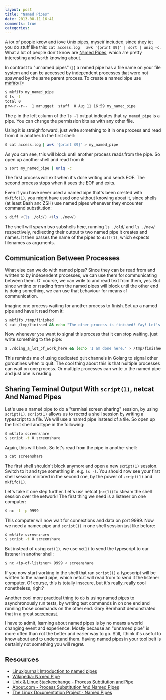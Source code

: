 ```yaml
---
layout: post
title: "Named Pipes"
date: 2013-08-11 16:41
comments: true
categories: 
---
```


A lot of people know and love Unix pipes, myself included, since they let you do
stuff like this: `cat access.log | awk '{print $9}' | sort | uniq -c`. What a
lot of people don't know are [Named Pipes](http://en.wikipedia.org/wiki/Named_pipe),
which are pretty interesting and worth knowing about.

<!-- more -->

In contrast to "unnamed pipes" (`|`) a named pipe has a file name on your file
system and can be accessed by independent processes that were not spawned by the
same parent process. To create a named pipe use [mkfifo(1)](http://linux.die.net/man/1/mkfifo):

```bash
$ mkfifo my_named_pipe
$ ls -l
total 0
prw-r--r--  1 mrnugget  staff  0 Aug 11 16:59 my_named_pipe
```

The `p` in the left column of the `ls -l` output indicates that `my_named_pipe`
is a pipe. You can change the permission bits as with any other file.

Using it is straightforward, just write something to it in one process and read
from it in another. In the first shell:

```bash
$ cat access.log | awk '{print $9}' > my_named_pipe
```

As you can see, this will block until another process reads from the pipe. So
open up another shell and read from it:

```bash
$ sort my_named_pipe | uniq -c
```

The first process will exit when it's done writing and sends EOF. The second
process stops when it sees the EOF and exits. 

Even if you have never used a named pipe that's been created with `mkfifo(1)`,
you might have used one without knowing about it, since shells (at least Bash
and ZSH) use named pipes whenever they encounter command substitution:

```bash
$ diff <(ls ./old/) <(ls ./new/)
```

The shell will spawn two subshells here, running `ls ./old/` and `ls ./new/`
respectively, redirecting their output to two named pipe it creates and names.
It then passes the name of the pipes to `diff(1)`, which expects filenames as
arguments.

## Communication Between Processes

What else can we do with named pipes? Since they can be read from and written to
by independent processes, we can use them for communicating between them. Of
course, we can write to and read text from them, yes. But since writing or
reading from the named pipes will block until the other end is doing
something, we can use that behaviour for means of communication.

Imagine one process waiting for another process to finish. Set up a named pipe
and have it read from it:

```bash
$ mkfifo /tmp/finished
$ cat /tmp/finished && echo "The other process is finished! Yay! Let's do some work!"
```

Now whenever you want to signal this process that it can stop waiting, just
write something to the pipe:

```bash
$ ./doing_a_lot_of_work_here && (echo 'I am done here.' > /tmp/finished)
```

This reminds me of using dedicated quit channels in Golang to signal other
goroutines when to quit. The cool thing about this is that multiple
processes can wait on one process. Or multiple processes can write to the
named pipe and just one is reading.

## Sharing Terminal Output With `script(1)`, netcat And Named Pipes

Let's use a named pipe to do a "terminal screen sharing" session, by using
`script(1)`. `script(1)` allows us to record a shell session by writing a
typescript to a file. We will use a named pipe instead of a file. So open up the
first shell and type in the following:

```bash
$ mkfifo screenshare
$ script -t 0 screenshare
```

Again, this will block. So let's read from the pipe in another shell:

```bash
$ cat screenshare
```

The first shell shouldn't block anymore and open a new `script(1)` session.
Switch to it and type something in, e.g. `ls -l`. You should now see your first
shell session mirrored in the second one, by the power of `script(1)` and
`mkfifo(1)`.

Let's take it one step further. Let's use netcat (`nc(1)`) to stream the shell
session over the network! The first thing we need is a listener on one computer:

```bash
$ nc -l -p 9999
```

This computer will now wait for connections and data on port 9999. Now we need
a named pipe and `script(1)` in one shell session just like before:

```bash
$ mkfifo screenshare
$ script -t 0 screenshare
```

But instead of using `cat(1)`, we use `nc(1)` to send the typescript to our
listener in another shell:

```bash
$ nc <ip-of-listener> 9999 < screenshare
```

If you now start working in the shell that ran `script(1)` a typescript will be
written to the named pipe, which netcat will read from to send it the listener
computer. Of course, this is totally insecure, but it's really, really cool
nonetheless, right?

Another cool more practical thing to do is using named pipes to asynchronously
run tests, by writing test commands in on one end and running those commands on
the other end. Gary Bernhardt demonstrated that in a great
[screencast](https://www.destroyallsoftware.com/screencasts/catalog/running-tests-asynchronously).

I have to admit, learning about named pipes is by no means a world changing
event and experience. Mostly because an "unnamed pipe" is more often than not
the better and easier way to go. Still, I think it's useful to know about and to
understand them. Having named pipes in your tool belt is certainly not something
you will regret.

## Resources

* [Linuxjournal: Introduction to named pipes](http://www.linuxjournal.com/article/2156?page=0,1)
* [Wikipedia: Named Pipe](http://en.wikipedia.org/wiki/Named_pipe)
* [Unix & Linux Stackexchange - Process Subtitution and Pipe](http://unix.stackexchange.com/questions/17107/process-substitution-and-pipe)
* [About.com - Process Substitution And Named Pipes](http://linux.about.com/od/Bash_Scripting_Solutions/a/Process-Substitution-And-Named-Pipes.htm)
* [The Linux Documentation Project - Named Pipes](http://www.tldp.org/LDP/lpg/node15.html)
